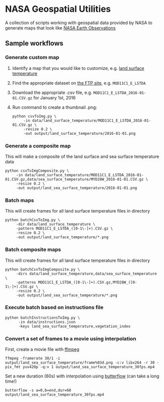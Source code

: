 # NASA Geospatial Utilities

A collection of scripts working with geospatial data provided by NASA to generate maps that look like [NASA Earth Observations](https://neo.sci.gsfc.nasa.gov/)

## Sample workflows

### Generate custom  map

1. Identify a map that you would like to customize, e.g. [land surface temperature](https://neo.sci.gsfc.nasa.gov/view.php?datasetId=MOD11C1_E_LSTDA&year=2016)
2. Find the appropriate dataset on [the FTP site](ftp://neoftp.sci.gsfc.nasa.gov/csv/), e.g. `MOD11C1_E_LSTDA`
3. Download the appropriate .csv file, e.g. `MOD11C1_E_LSTDA_2016-01-01.CSV.gz` for January 1st, 2016
4. Run command to create a thumbnail .png:

   ```
   python csvToImg.py \
        -in data/land_surface_temperature/MOD11C1_E_LSTDA_2016-01-01.CSV.gz \
        -resize 0.2 \
        -out output/land_surface_temperature/2016-01-01.png
   ```

### Generate a composite map

This will make a composite of the land surface and sea surface temperature data

```
python csvToImgComposite.py \
     -in data/land_surface_temperature/MOD11C1_E_LSTDA_2016-01-01.CSV.gz,data/sea_surface_temperature/MYD28W_2016-01-01.CSV.gz \
     -resize 0.2 \
     -out output/land_sea_surface_temperature/2016-01-01.png
```

### Batch maps

This will create frames for all land surface temperature files in directory

```
python batchCsvToImg.py \
     -dir data/land_surface_temperature \
     -pattern MOD11C1_E_LSTDA_([0-1\-]+).CSV.gz \
     -resize 0.2 \
     -out output/land_surface_temperature/*.png
```

### Batch composite maps

This will create frames for all land surface temperature files in directory

```
python batchCsvToImgComposite.py \
     -dirs data/land_surface_temperature,data/sea_surface_temperature \
     -patterns MOD11C1_E_LSTDA_([0-1\-]+).CSV.gz,MYD28W_([0-1\-]+).CSV.gz \
     -resize 0.2 \
     -out output/land_sea_surface_temperature/*.png
```

### Execute batch based on instructions file

```
python batchInstructionsToImg.py \
      -in data/instructions.json
      -keys land_sea_surface_temperature,vegetation_index
```

### Convert a set of frames to a movie using interpolation

First, create a movie file with [ffmpeg](https://www.ffmpeg.org/)

```
ffmpeg -framerate 30/1 -i output/land_sea_surface_temperature/frame%03d.png -c:v libx264 -r 30 -pix_fmt yuv420p -q:v 1 output/land_sea_surface_temperature_30fps.mp4
```

Set a new duration (60s) with interpolation using [butterflow](https://github.com/dthpham/butterflow) (can take a long time!)

```
butterflow -s a=0,b=end,dur=60 output/land_sea_surface_temperature_30fps.mp4
```
